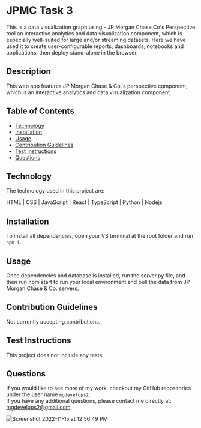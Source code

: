 # JPMC Task 3

This is a data visualization graph using - JP Morgan Chase Co's Perspective tool an interactive analytics and data visualization component, which is especially well-suited for large and/or streaming datasets. Here we have used it to create user-configurable reports, dashboards, notebooks and applications, then deploy stand-alone in the browser.

## Description

This web app features JP Morgan Chase & Co.'s perspective component, which is an interactive analytics and data visualization component.

## Table of Contents

- [Technology](#technology)
- [Installation](#installation)
- [Usage](#usage)
- [Contribution Guidelines](#guidelines)
- [Test Instructions](#test)
- [Questions](#questions)

## Technology

The technology used in this project are:

HTML | CSS | JavaScript | React | TypeScript | Python | Nodejs

## Installation

To install all dependencies, open your VS terminal at the root folder and run `npm i`.

## Usage

Once dependencies and database is installed, run the server.py file, and then run npm start to run your local environment and pull the data from JP Morgan Chase & Co. servers.

## Contribution Guidelines

Not currently accepting contributions.

## Test Instructions

This project does not include any tests.

## Questions

If you would like to see more of my work, checkout my GitHub repositories under the user name `mgdevelops2`.
<br>
If you have any additional questions, please contact me directly at: mgdevelops2@gmail.com

![Screenshot 2022-11-15 at 12 56 49 PM](https://user-images.githubusercontent.com/98365942/201991756-3a9a9be8-2f54-47b9-82a2-4951c897c80a.png)
